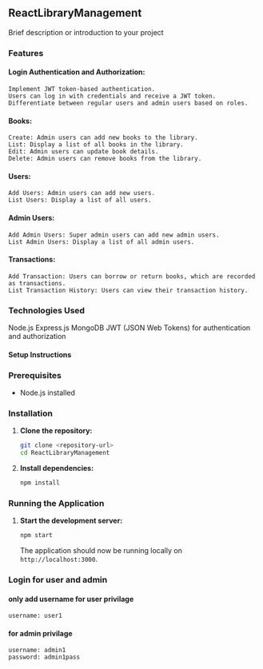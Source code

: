 
## ReactLibraryManagement

Brief description or introduction to your project

### Features
 #### Login Authentication and Authorization:
    Implement JWT token-based authentication.
    Users can log in with credentials and receive a JWT token.
    Differentiate between regular users and admin users based on roles.
 #### Books:
    Create: Admin users can add new books to the library.
    List: Display a list of all books in the library.
    Edit: Admin users can update book details.
    Delete: Admin users can remove books from the library.
 #### Users:
    Add Users: Admin users can add new users.
    List Users: Display a list of all users.
 #### Admin Users:
    Add Admin Users: Super admin users can add new admin users.
    List Admin Users: Display a list of all admin users.
 #### Transactions:
    Add Transaction: Users can borrow or return books, which are recorded as transactions.
    List Transaction History: Users can view their transaction history.
    
### Technologies Used
  Node.js
  Express.js
  MongoDB 
  JWT (JSON Web Tokens) for authentication and authorization


#### Setup Instructions

### Prerequisites

- Node.js installed

### Installation

1. **Clone the repository:**

   ```bash
   git clone <repository-url>
   cd ReactLibraryManagement
   ```

2. **Install dependencies:**

   ```bash
   npm install
   ```

### Running the Application

1. **Start the development server:**

   ```bash
   npm start
   ```


   The application should now be running locally on `http://localhost:3000`.
### Login for user and admin

  #### only add username for user privilage
    username: user1
  #### for admin privilage
    username: admin1
    password: admin1pass
